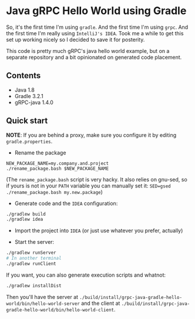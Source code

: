 # Java gRPC Hello World using Gradle

So, it's the first time I'm using `gradle`. And the first time I'm using
`grpc`. And the first time I'm really using `IntelliJ's IDEA`. Took me
a while to get this set up working nicely so I decided to save it for
posterity.

This code is pretty much gRPC's java hello world example, but on
a separate repository and a bit opinionated on generated code placement.

## Contents

* Java 1.8
* Gradle 3.2.1
* gRPC-java 1.4.0


## Quick start

**NOTE**: If you are behind a proxy, make sure you configure it by
editing `gradle.properties`.

* Rename the package

```
NEW_PACKAGE_NAME=my.company.and.project
./rename_package.bash $NEW_PACKAGE_NAME
```

(The `rename_package.bash` script is very hacky. It also relies on
gnu-sed, so if yours is not in your `PATH` variable you can manually set
it: `SED=gsed ./rename_package.bash my.new.package`)

* Generate code and the `IDEA` configuration:

```sh
./gradlew build
./gradlew idea
```

* Import the project into `IDEA` (or just use whatever you prefer,
   actually)

* Start the server:

```sh
./gradlew runServer
# In another terminal
./gradlew runClient
```

If you want, you can also generate execution scripts and whatnot:

```sh
./gradlew installDist
```

Then you'll have the server at
`./build/install/grpc-java-gradle-hello-world/bin/hello-world-server` and the client at
`./build/install/grpc-java-gradle-hello-world/bin/hello-world-client`.

